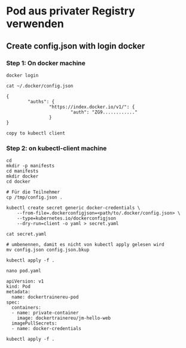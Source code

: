 # Pod aus privater Registry verwenden

## Create config.json with login docker

### Step 1: On docker machine 

```
docker login
```

```
cat ~/.docker/config.json
```

```
{
        "auths": {
                "https://index.docker.io/v1/": {
                        "auth": "ZG9............"
                }
}
```

```
copy to kubectl client
```

### Step 2: on kubectl-client machine 

```
cd
mkdir -p manifests
cd manifests
mkdir docker
cd docker
```

```
# Für die Teilnehmer
cp /tmp/config.json .

```
```
kubectl create secret generic docker-credentials \
    --from-file=.dockerconfigjson=<path/to/.docker/config.json> \
    --type=kubernetes.io/dockerconfigjson
    --dry-run=client -o yaml > secret.yaml 
```

```
cat secret.yaml
```

```
# umbenennen, damit es nicht von kubectl apply gelesen wird
mv config.json config.json.bkup 
```

```
kubectl apply -f .
```

```
nano pod.yaml 
```

```
apiVersion: v1
kind: Pod
metadata:
  name: dockertrainereu-pod
spec:
  containers:
  - name: private-container
    image: dockertrainereu/jm-hello-web
  imagePullSecrets:
  - name: docker-credentials
```

```
kubectl apply -f .
```

